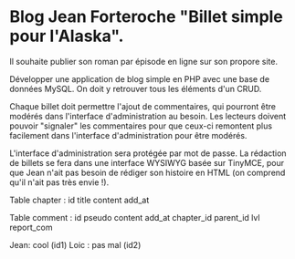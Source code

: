 # Blog Jean Forteroche "Billet simple pour l'Alaska".

Il souhaite publier son roman par épisode en ligne sur son propore site.

Développer une application de blog simple en PHP avec une base de données MySQL.
On doit y retrouver tous les éléments d'un CRUD.

Chaque billet doit permettre l'ajout de commentaires, qui pourront être modérés dans l'interface d'administration au besoin.
Les lecteurs doivent pouvoir "signaler" les commentaires pour que ceux-ci remontent plus facilement dans l'interface d'administration pour être modérés.

L'interface d'administration sera protégée par mot de passe. La rédaction de billets se fera dans une interface WYSIWYG basée sur TinyMCE, pour que Jean n'ait pas besoin de rédiger son histoire en HTML (on comprend qu'il n'ait pas très envie !).


Table chapter : id
                title
                content
                add_at


Table comment : id
                pseudo
                content
                add_at
                chapter_id
                parent_id
                lvl
                report_com

Jean: cool (id1)
  Loic : pas mal (id2)
